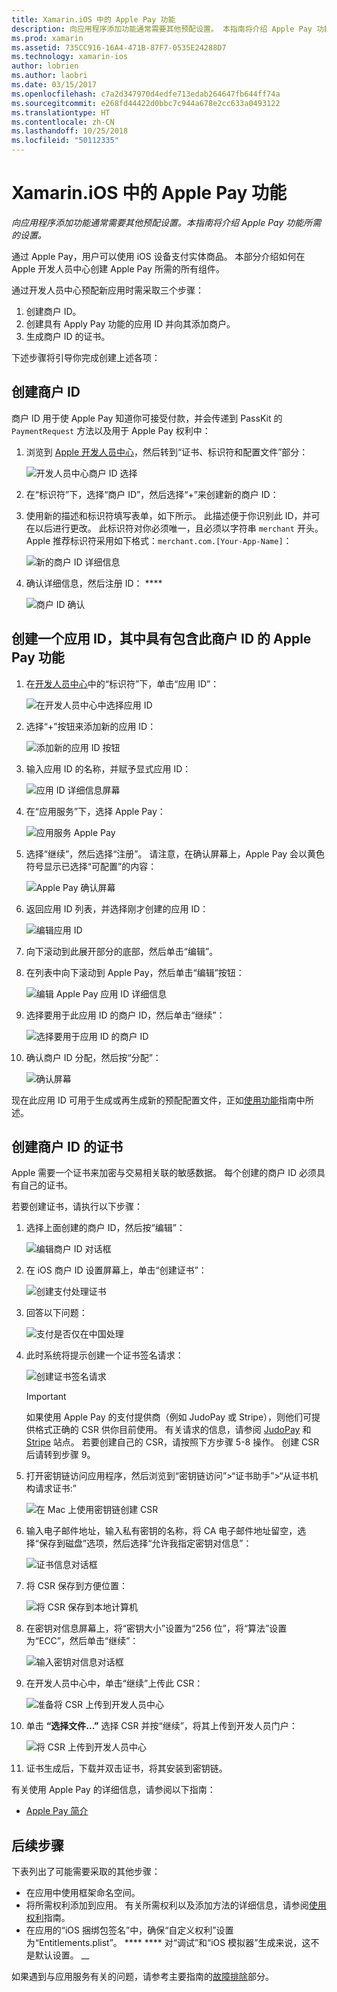 ```yaml
---
title: Xamarin.iOS 中的 Apple Pay 功能
description: 向应用程序添加功能通常需要其他预配设置。 本指南将介绍 Apple Pay 功能所需的设置。
ms.prod: xamarin
ms.assetid: 735CC916-16A4-471B-87F7-0535E24288D7
ms.technology: xamarin-ios
author: lobrien
ms.author: laobri
ms.date: 03/15/2017
ms.openlocfilehash: c7a2d347970d4edfe713edab264647fb644ff74a
ms.sourcegitcommit: e268fd44422d0bbc7c944a678e2cc633a0493122
ms.translationtype: HT
ms.contentlocale: zh-CN
ms.lasthandoff: 10/25/2018
ms.locfileid: "50112335"
---
```

# <a name="apple-pay-capabilities-in-xamarinios"></a>Xamarin.iOS 中的 Apple Pay 功能

_向应用程序添加功能通常需要其他预配设置。本指南将介绍 Apple Pay 功能所需的设置。_

通过 Apple Pay，用户可以使用 iOS 设备支付实体商品。 本部分介绍如何在 Apple 开发人员中心创建 Apple Pay 所需的所有组件。

通过开发人员中心预配新应用时需采取三个步骤：

1.  创建商户 ID。
2.  创建具有 Apply Pay 功能的应用 ID 并向其添加商户。
3.  生成商户 ID 的证书。

下述步骤将引导你完成创建上述各项：

<a name="merchantid" />

## <a name="create-merchant-id"></a>创建商户 ID

商户 ID 用于使 Apple Pay 知道你可接受付款，并会传递到 PassKit 的 `PaymentRequest` 方法以及用于 Apple Pay 权利中：

1.  浏览到 [Apple 开发人员中心](https://developer.apple.com/account/)，然后转到“证书、标识符和配置文件”部分： 
 
    ![开发人员中心商户 ID 选择](apple-pay-capabilities-images/image57.png)

2.  在“标识符”下，选择“商户 ID”，然后选择“+”来创建新的商户 ID：  

3.  使用新的描述和标识符填写表单，如下所示。 此描述便于你识别此 ID，并可在以后进行更改。 此标识符对你必须唯一，且必须以字符串 `merchant` 开头。 Apple 推荐标识符采用如下格式：`merchant.com.[Your-App-Name]`：
   
    ![新的商户 ID 详细信息](apple-pay-capabilities-images/image58.png)

4.  确认详细信息，然后注册 ID： ****  
    
    ![商户 ID 确认](apple-pay-capabilities-images/image59.png)

<a name="appid" />

## <a name="create-an-app-id-with-the-apple-pay-capability-that-includes-the-merchant-id"></a>创建一个应用 ID，其中具有包含此商户 ID 的 Apple Pay 功能

1.  在[开发人员中心](https://developer.apple.com/account/)中的“标识符”下，单击“应用 ID”： 
    
    ![在开发人员中心中选择应用 ID](apple-pay-capabilities-images/image6.png)

2.  选择“+”按钮来添加新的应用 ID： 
   
    ![添加新的应用 ID 按钮](apple-pay-capabilities-images/image27.png)

3.  输入应用 ID 的名称，并赋予显式应用 ID：    
   
    ![应用 ID 详细信息屏幕 ](apple-pay-capabilities-images/image35.png)

4.  在“应用服务”下，选择 Apple Pay：    
  
    ![应用服务 Apple Pay](apple-pay-capabilities-images/image36.png)

5.  选择“继续”，然后选择“注册”。 请注意，在确认屏幕上，Apple Pay 会以黄色符号显示已选择“可配置”的内容： 
   
    ![Apple Pay 确认屏幕](apple-pay-capabilities-images/image37.png)

6.  返回应用 ID 列表，并选择刚才创建的应用 ID：  
   
    ![编辑应用 ID](apple-pay-capabilities-images/image38.png)

7.  向下滚动到此展开部分的底部，然后单击“编辑”。
8.  在列表中向下滚动到 Apple Pay，然后单击“编辑”按钮：  
    
    ![编辑 Apple Pay 应用 ID 详细信息](apple-pay-capabilities-images/image39.png)

9.  选择要用于此应用 ID 的商户 ID，然后单击“继续”：  
    
    ![选择要用于应用 ID 的商户 ID](apple-pay-capabilities-images/image40.png)

10. 确认商户 ID 分配，然后按“分配”：  
    
    ![确认屏幕](apple-pay-capabilities-images/image41.png)

现在此应用 ID 可用于生成或再生成新的预配配置文件，正如[使用功能](~/ios/deploy-test/provisioning/capabilities/index.md)指南中所述。 

<a name="certificate" />

## <a name="create-a-certificate-for-your-merchant-id"></a>创建商户 ID 的证书

Apple 需要一个证书来加密与交易相关联的敏感数据。 每个创建的商户 ID 必须具有自己的证书。 

若要创建证书，请执行以下步骤：

1.  选择上面创建的商户 ID，然后按“编辑”： 
    
    ![编辑商户 ID 对话框](apple-pay-capabilities-images/image42.png)

2.  在 iOS 商户 ID 设置屏幕上，单击“创建证书”： 
   
    ![创建支付处理证书](apple-pay-capabilities-images/image43.png)

3.  回答以下问题： 

    ![支付是否仅在中国处理](apple-pay-capabilities-images/image44.png)

4.  此时系统将提示创建一个证书签名请求： 

    ![创建证书签名请求](apple-pay-capabilities-images/image45.png)
    
    > [!IMPORTANT]
    > 如果使用 Apple Pay 的支付提供商（例如 JudoPay 或 Stripe），则他们可提供格式正确的 CSR 供你目前使用。 有关请求的信息，请参阅 [JudoPay](https://www.judopay.com/docs/version-52/apple-pay/getting-started/#create-an-apple-pay-certificate) 和 [Stripe](https://stripe.com/docs/apple-pay/apps#csr) 站点。 若要创建自己的 CSR，请按照下方步骤 5-8 操作。 创建 CSR 后请转到步骤 9。

5.  打开密钥链访问应用程序，然后浏览到“密钥链访问”>“证书助手”>“从证书机构请求证书:” 

     ![在 Mac 上使用密钥链创建 CSR](apple-pay-capabilities-images/image46.png)

6.  输入电子邮件地址，输入私有密钥的名称，将 CA 电子邮件地址留空，选择“保存到磁盘”选项，然后选择“允许我指定密钥对信息”：

     ![证书信息对话框](apple-pay-capabilities-images/image47.png)

7.  将 CSR 保存到方便位置： 

     ![将 CSR 保存到本地计算机](apple-pay-capabilities-images/image48.png)

8.  在密钥对信息屏幕上，将“密钥大小”设置为“256 位”，将“算法”设置为“ECC”，然后单击“继续”：

     ![输入密钥对信息对话框](apple-pay-capabilities-images/image49.png)

9.  在开发人员中心中，单击“继续”上传此 CSR： 

     ![准备将 CSR 上传到开发人员中心](apple-pay-capabilities-images/image50.png)

10. 单击 **“选择文件...”** 选择 CSR 并按“继续”，将其上传到开发人员门户： 

     ![将 CSR 上传到开发人员中心](apple-pay-capabilities-images/image51.png)

11. 证书生成后，下载并双击证书，将其安装到密钥链。

有关使用 Apple Pay 的详细信息，请参阅以下指南：

*   [Apple Pay 简介](~/ios/platform/apple-pay.md)

## <a name="next-steps"></a>后续步骤
 
下表列出了可能需要采取的其他步骤：

* 在应用中使用框架命名空间。
* 将所需权利添加到应用。 有关所需权利以及添加方法的详细信息，请参阅[使用权利](~/ios/deploy-test/provisioning/entitlements.md)指南。
* 在应用的“iOS 捆绑包签名”中，确保“自定义权利”设置为“Entitlements.plist”。 **** **** 对“调试”和“iOS 模拟器”生成来说，这不是默认设置。 __ 

如果遇到与应用服务有关的问题，请参考主要指南的[故障排除](~/ios/deploy-test/provisioning/capabilities/index.md)部分。